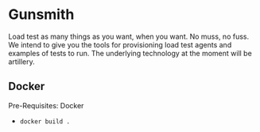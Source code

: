 # Gunsmith

Load test as many things as you want, when you want. No muss, no fuss.
We intend to give you the tools for provisioning load test agents and examples of tests to run.
The underlying technology at the moment will be artillery.

## Docker

Pre-Requisites: Docker

* `docker build .`

